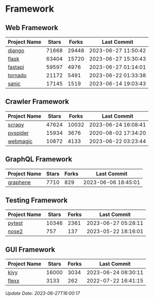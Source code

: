 # Framework

## Web Framework
| Project Name | Stars | Forks | Last Commit |
| ------------ | ----- | ----- | ----------- |
| [django](https://github.com/django/django) | 71668 | 29448 | 2023-06-27 11:50:42 |
| [flask](https://github.com/pallets/flask) | 63404 | 15720 | 2023-06-27 15:30:43 |
| [fastapi](https://github.com/tiangolo/fastapi) | 59597 | 4976 | 2023-06-27 01:14:01 |
| [tornado](https://github.com/tornadoweb/tornado) | 21172 | 5491 | 2023-06-22 01:33:38 |
| [sanic](https://github.com/sanic-org/sanic) | 17145 | 1519 | 2023-06-14 19:03:43 |

## Crawler Framework
| Project Name | Stars | Forks | Last Commit |
| ------------ | ----- | ----- | ----------- |
| [scrapy](https://github.com/scrapy/scrapy) | 47624 | 10032 | 2023-06-24 16:08:41 |
| [pyspider](https://github.com/binux/pyspider) | 15934 | 3676 | 2020-08-02 17:34:20 |
| [webmagic](https://github.com/code4craft/webmagic) | 10872 | 4133 | 2023-06-22 03:23:44 |

## GraphQL Framework
| Project Name | Stars | Forks | Last Commit |
| ------------ | ----- | ----- | ----------- |
| [graphene](https://github.com/graphql-python/graphene) | 7710 | 829 | 2023-06-06 18:45:01 |

## Testing Framework
| Project Name | Stars | Forks | Last Commit |
| ------------ | ----- | ----- | ----------- |
| [pytest](https://github.com/pytest-dev/pytest) | 10346 | 2361 | 2023-06-27 05:28:11 |
| [nose2](https://github.com/nose-devs/nose2) | 757 | 137 | 2023-05-22 18:16:01 |

## GUI Framework
| Project Name | Stars | Forks | Last Commit |
| ------------ | ----- | ----- | ----------- |
| [kivy](https://github.com/kivy/kivy) | 16000 | 3034 | 2023-06-24 08:30:11 |
| [flexx](https://github.com/flexxui/flexx) | 3133 | 262 | 2022-07-22 16:41:15 |

*Update Date: 2023-06-27T16:00:17*